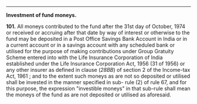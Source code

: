 ****

**Investment of fund moneys.**

**101.** All moneys contributed to the fund after the 31st day of October, 1974 or received or accruing after that date by way of interest or otherwise to the fund may be deposited in a Post Office Savings Bank Account in India or in a current account or in a savings account with any scheduled bank or utilised for the purpose of making contributions under Group Gratuity Scheme entered into with the Life Insurance Corporation of India established under the Life Insurance Corporation Act, 1956 (31 of 1956) or any other insurer as defined in clause (_28BB_) of section 2 of the Income-tax Act, 1961 ; and to the extent such moneys as are not so deposited or utilised shall be invested in the manner specified in sub- rule (2) of rule 67, and for this purpose, the expression "investible moneys" in that sub-rule shall mean the moneys of the fund as are not deposited or utilised as aforesaid.